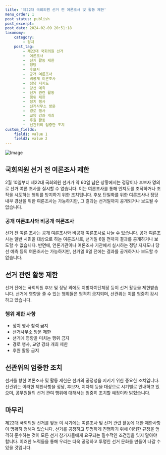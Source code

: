 ```yaml
---
title: '제22대 국회의원 선거 전 여론조사 및 활동 제한'
menu_order: 1
post_status: publish
post_excerpt: 
post_date: 2024-02-09 20:51:18
taxonomy:
    category:
        - 정치
    post_tag:
        - 제22대 국회의원 선거
        -  여론조사
        -  선거 활동 제한
        -  정당
        -  후보자
        -  공개 여론조사
        -  비공개 여론조사
        -  정당 지지도
        -  당선 예측
        -  선거 관련 활동
        -  행위 제한
        -  정치 행사
        -  선거사무소 방문
        -  경로 행사
        -  교양 강좌 개최
        -  후원 활동
        -  선관위의 엄중한 조치
custom_fields:
    field1: value 1
    field2: value 2
---
```


![Image](https://imgnews.pstatic.net/image/657/2024/02/09/0000022896_002_20240209094006123.jpg?type=w647)

## 국회의원 선거 전 여론조사 제한
2월 10일부터 제22대 국회의원 선거가 약 60일 남은 상황에서는 정당이나 후보자 명의로 선거 여론 조사를 실시할 수 없습니다. 이는 여론조사를 통해 인지도를 조작하거나 조작을 시도하는 행위를 방지하기 위한 조치입니다. 후보 단일화를 위한 여론조사나 정당 내부 경선을 위한 여론조사는 가능하지만, 그 결과는 선거일까지 공개되거나 보도될 수 없습니다.
### 공개 여론조사와 비공개 여론조사
선거 전 여론 조사는 공개 여론조사와 비공개 여론조사로 나눌 수 있습니다. 공개 여론조사는 일반 시민을 대상으로 하는 여론조사로, 선거일 6일 전까지 결과를 공개하거나 보도할 수 없습니다. 반면에, 언론기관이나 여론조사 기관에서 실시하는 정당 지지도나 당선 예측 등의 여론조사는 가능하지만, 선거일 6일 전에는 결과를 공개하거나 보도할 수 없습니다.
## 선거 관련 활동 제한
선거 전에는 국회의원 후보 및 정당 외에도 지방자치단체장 등이 선거 활동을 제한받습니다. 선거에 영향을 줄 수 있는 행위들은 엄격히 금지되며, 선관위는 이를 엄중히 감시하고 있습니다. 
### 행위 제한 사항
- 정치 행사 참석 금지
- 선거사무소 방문 제한
- 선거에 영향을 미치는 행위 금지
- 경로 행사, 교양 강좌 개최 제한
- 후원 활동 금지
## 선관위의 엄중한 조치
선거를 향한 여론조사 및 활동 제한은 선거의 공정성을 지키기 위한 중요한 조치입니다. 선관위는 이러한 제한사항을 정당, 후보자, 지자체 등을 대상으로 시기별로 안내하고 있으며, 공무원들의 선거 관여 행위에 대해서는 엄중히 조치할 예정이라 밝혔습니다.
## 마무리
제22대 국회의원 선거를 앞둔 이 시기에는 여론조사 및 선거 관련 활동에 대한 제한사항이 명확히 정해져 있습니다. 선거를 공정하고 투명하게 진행하기 위해 이러한 규정을 엄격히 준수하는 것이 모든 선거 참가자들에게 요구되는 필수적인 조건임을 잊지 말아야 합니다. 이러한 노력들을 통해 우리는 더욱 공정하고 투명한 선거 문화를 만들어 나갈 수 있을 것입니다.
